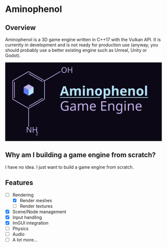 # Aminophenol

## Overview

Aminophenol is a 3D game engine written in C++17 with the Vulkan API. It is currently in development and is not ready for production use (anyway, you should probably use a better existing engine such as Unreal, Unity or Godot).

![banner](/doc/logo/logo-full.svg)

## Why am I building a game engine from scratch?

I have no idea. I just want to build a game engine from scratch.

## Features

- [ ] Rendering
  - [x] Render meshes
  - [ ] Render textures
- [x] Scene/Node management
- [x] Input handling
- [x] ImGUI integration
- [ ] Physics
- [ ] Audio
- [ ] A lot more...
